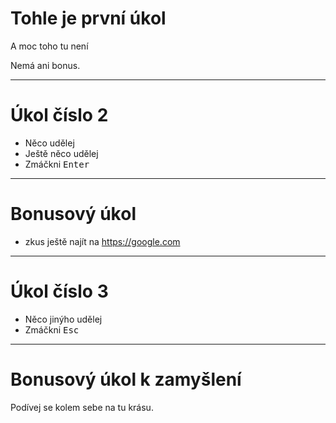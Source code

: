 # Tohle je první úkol

A moc toho tu není

Nemá ani bonus.

---

# Úkol číslo 2

* Něco udělej
* Ještě něco udělej
* Zmáčkni <kbd>Enter</kbd>

----

# Bonusový úkol

* zkus ještě najít na https://google.com

---

# Úkol číslo 3

* Něco jinýho udělej
* Zmáčkni <kbd>Esc</kbd>

----

# Bonusový úkol k zamyšlení

Podívej se kolem sebe na tu krásu.